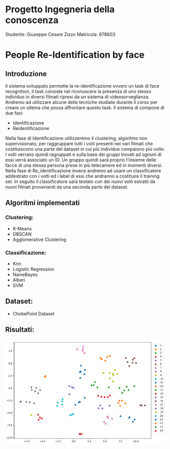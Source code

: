 # Progetto Ingegneria della conoscenza

Studente: Giuseppe Cesare Zizzo
Matricola: 678603

# People Re-Identification by face

## Introduzione

Il sistema sviluppato permette la re-identificazione ovvero un task di face recognition, il task consiste nel riconoscere la presenza di uno stesso individuo in diversi filmati ripresi da un sistema di videosorveglianza. Andremo ad utilizzare alcune delle tecniche studiate durante il corso per creare un sitema che possa affrontare questo task.
Il sistema di compone di due fasi:

- Identificazione
- Reidentificazione

Nella fase di Identificazione utilizzeremo il clustering, algoritmo non supervisionato, per raggruppare tutti i volti presenti nei vari filmati che costituiscono una parte del dataset in cui più individue compaiono più volte. I volti verrano quindi ragruppati e sulla base dei gruppi trovati ad ognuni di essi verrà associato un ID. Un gruppo quindi sarà proprio l'insieme delle facce di una stessa persona prese in più telecamere ed in momenti diversi.
Nella fase di Re_identificazione invece andremo ad usare un classificatore addestrato con i volti ed i label di essi che andranno a costituire il training set. In seguito il classificatore sarà testato con dei nuovi volti estratti da nuovi filmati provenienti da una seconda parte del dataset.

## Algoritmi implementati

### Clustering:
- K-Means
- DBSCAN
- Agglomerative Clustering

### Classificazione:

- Knn
- Logistic Regression
- NaiveBayes
- Alberi
- SVM

## Dataset:
- ChokePoint Dataset

## Risultati:
![alt text](https://github.com/Giuseppezeta/Icon/blob/main/Risultati/clust_kmeans.PNG?raw=true)

